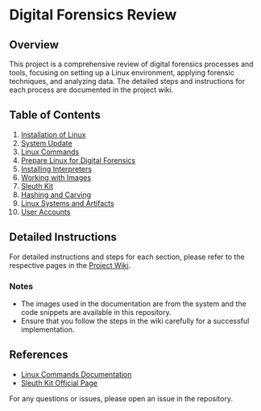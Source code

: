 # Digital Forensics Review

## Overview

This project is a comprehensive review of digital forensics processes and tools, focusing on setting up a Linux environment, applying forensic techniques, and analyzing data. The detailed steps and instructions for each process are documented in the project wiki.

## Table of Contents

1. [Installation of Linux](https://github.com/batooldshilleh/Digital-Forensics-review-Lecture/wiki/Step-1:Installation-of-Linux)
2. [System Update](https://github.com/batooldshilleh/Digital-Forensics-review-Lecture/wiki/Step-2:sudo-apt-update-&&-sudo-apt-upgrade)
3. [Linux Commands](https://github.com/batooldshilleh/Digital-Forensics-review-Lecture/wiki/Step-3:Applying-Essential-Linux-Commands)
4. [Prepare Linux for Digital Forensics](https://github.com/batooldshilleh/Digital-Forensics-review-Lecture/wiki/Step-4:-Prepare-Linux-as-a-Host-for-Digital-Forensics)
5. [Installing Interpreters](https://github.com/batooldshilleh/Digital-Forensics-review-Lecture/wiki/Step-5:Installing-Interpreters)
6. [Working with Images](https://github.com/batooldshilleh/Digital-Forensics-review-Lecture/wiki/Step-6:-Working-with-Images,-Forensics-Container)
7. [Sleuth Kit](https://github.com/batooldshilleh/Digital-Forensics-review-Lecture/wiki/Step-7:-Sleuth-Kit)
8. [Hashing and Carving](https://github.com/batooldshilleh/Digital-Forensics-review-Lecture/wiki/Step-8:-Hashing-and-Carving)
9. [Linux Systems and Artifacts](https://github.com/batooldshilleh/Digital-Forensics-review-Lecture/wiki/Step-9:-Linux-Systems-and-Artifacts)
10. [User Accounts](https://github.com/batooldshilleh/Digital-Forensics-review-Lecture/wiki/Step-10:-User-Accounts)

## Detailed Instructions

For detailed instructions and steps for each section, please refer to the respective pages in the [Project Wiki](https://github.com/batooldshilleh/Digital-Forensics-review-Lecture/wiki).

### Notes

- The images used in the documentation are from the system and the code snippets are available in this repository.
- Ensure that you follow the steps in the wiki carefully for a successful implementation.

## References
- [Linux Commands Documentation](https://man7.org/linux/man-pages/)
- [Sleuth Kit Official Page](https://github.com/sleuthkit/sleuthkit)

For any questions or issues, please open an issue in the repository.

